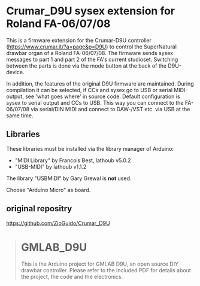 # Crumar_D9U sysex extension for Roland FA-06/07/08

This is a firmware extension for the Crumar-D9U controller (https://www.crumar.it/?a=page&p=D9U)  to control the SuperNatural drawbar organ of a Roland FA-06/07/08. The firmware sends sysex messages to part 1 and part 2 of the FA's current studioset. Switching between the parts is done via the mode button at the back of the D9U-device.

In addition, the features of the original D9U firmware are maintained. During compilation it can be selected, if CCs and sysex go to USB or serial MIDI-output, see 'what goes where' in source code. Default configuration is sysex to serial output and CCs to USB. This way you can connect to the FA-06/07/08 via serial/DIN MIDI and connect to DAW-/VST etc. via USB at the same time.

## Libraries

These libraries must be installed via the library manager of Arduino:
- "MIDI Library" by Francois Best, lathoub v5.0.2
- "USB-MIDI" by lathoub v1.1.2

The library "USBMIDI" by Gary Grewal is **not** used.

Choose "Arduino Micro" as board. 

## original repositry
https://github.com/ZioGuido/Crumar_D9U


> # GMLAB_D9U
> This is the Arduino project for GMLAB D9U, an open source DIY drawbar  controller.
> Please refer to the included PDF for details about the project, the code and the electronics.



